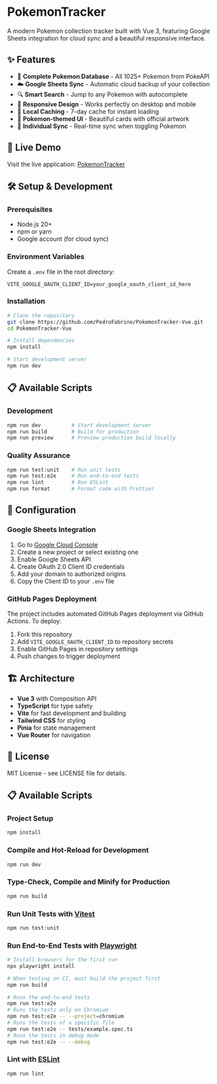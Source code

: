 # PokemonTracker

A modern Pokemon collection tracker built with Vue 3, featuring Google Sheets integration for cloud sync and a beautiful responsive interface.

## ✨ Features

- 🎯 **Complete Pokemon Database** - All 1025+ Pokemon from PokeAPI
- ☁️ **Google Sheets Sync** - Automatic cloud backup of your collection
- 🔍 **Smart Search** - Jump to any Pokemon with autocomplete
- 📱 **Responsive Design** - Works perfectly on desktop and mobile
- 💾 **Local Caching** - 7-day cache for instant loading
- 🎨 **Pokemon-themed UI** - Beautiful cards with official artwork
- 🔄 **Individual Sync** - Real-time sync when toggling Pokemon

## 🚀 Live Demo

Visit the live application: [PokemonTracker](https://pedrofabrino.github.io/PokemonTracker-Vue/)

## 🛠️ Setup & Development

### Prerequisites

- Node.js 20+ 
- npm or yarn
- Google account (for cloud sync)

### Environment Variables

Create a `.env` file in the root directory:

```env
VITE_GOOGLE_OAUTH_CLIENT_ID=your_google_oauth_client_id_here
```

### Installation

```bash
# Clone the repository
git clone https://github.com/PedroFabrino/PokemonTracker-Vue.git
cd PokemonTracker-Vue

# Install dependencies
npm install

# Start development server
npm run dev
```

## 📋 Available Scripts

### Development

```bash
npm run dev          # Start development server
npm run build        # Build for production
npm run preview      # Preview production build locally
```

### Quality Assurance

```bash
npm run test:unit    # Run unit tests
npm run test:e2e     # Run end-to-end tests
npm run lint         # Run ESLint
npm run format       # Format code with Prettier
```

## 🔧 Configuration

### Google Sheets Integration

1. Go to [Google Cloud Console](https://console.cloud.google.com)
2. Create a new project or select existing one
3. Enable Google Sheets API
4. Create OAuth 2.0 Client ID credentials
5. Add your domain to authorized origins
6. Copy the Client ID to your `.env` file

### GitHub Pages Deployment

The project includes automated GitHub Pages deployment via GitHub Actions. To deploy:

1. Fork this repository
2. Add `VITE_GOOGLE_OAUTH_CLIENT_ID` to repository secrets
3. Enable GitHub Pages in repository settings
4. Push changes to trigger deployment

## 🏗️ Architecture

- **Vue 3** with Composition API
- **TypeScript** for type safety  
- **Vite** for fast development and building
- **Tailwind CSS** for styling
- **Pinia** for state management
- **Vue Router** for navigation

## 📝 License

MIT License - see LICENSE file for details.

## 📋 Available Scripts

### Project Setup

```sh
npm install
```

### Compile and Hot-Reload for Development

```sh
npm run dev
```

### Type-Check, Compile and Minify for Production

```sh
npm run build
```

### Run Unit Tests with [Vitest](https://vitest.dev/)

```sh
npm run test:unit
```

### Run End-to-End Tests with [Playwright](https://playwright.dev)

```sh
# Install browsers for the first run
npx playwright install

# When testing on CI, must build the project first
npm run build

# Runs the end-to-end tests
npm run test:e2e
# Runs the tests only on Chromium
npm run test:e2e -- --project=chromium
# Runs the tests of a specific file
npm run test:e2e -- tests/example.spec.ts
# Runs the tests in debug mode
npm run test:e2e -- --debug
```

### Lint with [ESLint](https://eslint.org/)

```sh
npm run lint
```
